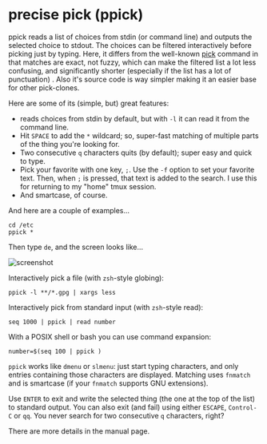 precise pick (ppick)
=====
ppick reads a list of choices from stdin (or command line) and outputs the selected choice to stdout. The choices can be filtered interactively before picking just by typing. Here, it differs from the well-known [pick](https://github.com/mptre/pick) command in that matches are exact, not fuzzy, which can make the filtered list a lot less confusing, and significantly shorter (especially if the list has a lot of punctuation) . Also it's source code is way simpler making it an easier base for other pick-clones. 

Here are some of its (simple, but) great features:

- reads choices from stdin by default, but with `-l` it can read it from the command line.
- Hit `SPACE` to add the `*` wildcard; so, super-fast matching of multiple parts of the thing you're looking for.
- Two consecutive `q` characters quits (by default); super easy and quick to type.
- Pick your favorite with one key, `;`.  Use the `-f` option to set your favorite text.  Then, when `;` is pressed, that text is added to the search.  I use this for returning to my "home" tmux session.
- And smartcase, of course.

And here are a couple of examples...

    cd /etc
    ppick *

Then type `de`, and the screen looks like...

![screenshot](https://raw.githubusercontent.com/smblott-github/tpick/master/misc/screenshot1.png)

Interactively pick a file (with `zsh`-style globing):

    ppick -l **/*.gpg | xargs less

Interactively pick from standard input (with `zsh`-style read):

    seq 1000 | ppick | read number

With a POSIX shell or bash you can use command expansion:

    number=$(seq 100 | ppick )

`ppick` works like `dmenu` or `slmenu`: just start typing characters, and only entries containing those characters are displayed.  Matching uses `fnmatch` and is smartcase (if your `fnmatch` supports GNU extensions).

Use `ENTER` to exit and write the selected thing (the one at the top of the list) to standard output.  You can also exit (and fail) using either `ESCAPE`, `Control-C` or `qq`.  You never search for two consecutive `q` characters, right?

There are more details in the manual page.
